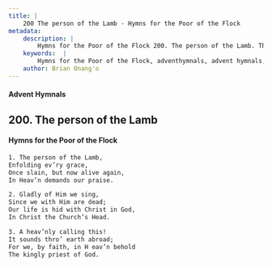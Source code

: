 ```yaml
---
title: |
    200 The person of the Lamb - Hymns for the Poor of the Flock
metadata:
    description: |
        Hymns for the Poor of the Flock 200. The person of the Lamb. The person of the Lamb, Enfolding ev’ry grace, Once slain, but now alive again, In Heav’n demands our praise. 
    keywords:  |
        Hymns for the Poor of the Flock, adventhymnals, advent hymnals, The person of the Lamb, The person of the Lamb,, 
    author: Brian Onang'o
---
```


#### Advent Hymnals
## 200. The person of the Lamb
####  Hymns for the Poor of the Flock

```txt
1. The person of the Lamb,
Enfolding ev’ry grace,
Once slain, but now alive again,
In Heav’n demands our praise.

2. Gladly of Him we sing,
Since we with Him are dead;
Our life is hid with Christ in God,
In Christ the Church’s Head.

3. A heav’nly calling this!
It sounds thro’ earth abroad;
For we, by faith, in H eav’n behold 
The kingly priest of God.
```